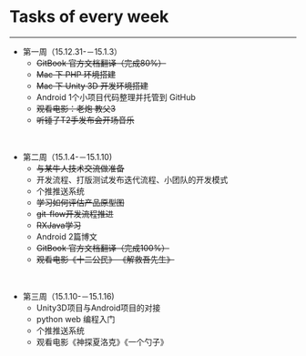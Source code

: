 # Tasks of every week
---
- 第一周（15.12.31-－15.1.3）
	- ~~GitBook 官方文档翻译（完成80%）~~
	- ~~Mac 下 PHP 环境搭建~~
	- ~~Mac 下 Unity 3D 开发环境搭建~~
	- Android 1个小项目代码整理并托管到 GitHub
	- ~~观看电影：老炮  教父3~~
	- ~~听锤子T2手发布会开场音乐~~

</br>

- 第二周（15.1.4-－15.1.10)
	- ~~与某牛人技术交流做准备~~
	- 开发流程、打版测试发布迭代流程、小团队的开发模式 
	- 个推推送系统
	- ~~学习如何评估产品原型图~~
	- ~~git-flow开发流程推进~~
	- ~~RXJava学习~~
	- Android 2篇博文
	- ~~GitBook 官方文档翻译（完成100%）~~ 
	- ~~观看电影《十二公民》 《解救吾先生》~~

</br>

- 第三周（15.1.10-－15.1.16)
	- Unity3D项目与Android项目的对接
	- python web 编程入门
	- 个推推送系统
	- 观看电影《神探夏洛克》《一个勺子》
	
 